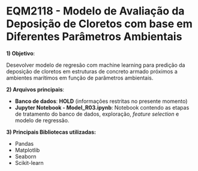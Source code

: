 # EQM2118 - Modelo de Avaliação da Deposição de Cloretos com base em Diferentes Parâmetros Ambientais

**1) Objetivo**:

Desevolver modelo de regresão com machine learning para predição da deposição de cloretos em estruturas de concreto armado próximos a ambientes marítimos em função de parâmetros ambientais.

**2) Arquivos principais**:
 - **Banco de dados**: **HOLD** (informações restritas no presente momento)
 - **Jupyter Notebook - Model_R03.ipynb**: Notebook contendo as etapas de tratamento do banco de dados, exploração, _feature selection_ e modelo de regressão.

**3) Principais Bibliotecas utilizadas:**
 - Pandas
 - Matplotlib
 - Seaborn
 - Scikit-learn
